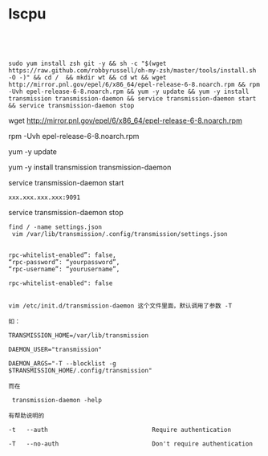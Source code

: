 # lscpu

```




```

```
sudo yum install zsh git -y && sh -c "$(wget https://raw.github.com/robbyrussell/oh-my-zsh/master/tools/install.sh -O -)" && cd /  && mkdir wt && cd wt && wget http://mirror.pnl.gov/epel/6/x86_64/epel-release-6-8.noarch.rpm && rpm -Uvh epel-release-6-8.noarch.rpm && yum -y update && yum -y install transmission transmission-daemon && service transmission-daemon start && service transmission-daemon stop

```

wget http://mirror.pnl.gov/epel/6/x86_64/epel-release-6-8.noarch.rpm


 rpm -Uvh epel-release-6-8.noarch.rpm


yum -y update 


yum -y install transmission transmission-daemon


service transmission-daemon start

```
xxx.xxx.xxx.xxx:9091

```

service transmission-daemon stop




```
find / -name settings.json
 vim /var/lib/transmission/.config/transmission/settings.json


rpc-whitelist-enabled”: false,
“rpc-password”: “yourpassword”,
“rpc-username”: “yourusername”,

rpc-whitelist-enabled": false

```


```

vim /etc/init.d/transmission-daemon 这个文件里面，默认调用了参数 -T

如：

TRANSMISSION_HOME=/var/lib/transmission

DAEMON_USER="transmission"

DAEMON_ARGS="-T --blocklist -g $TRANSMISSION_HOME/.config/transmission"

而在

 transmission-daemon -help

有帮助说明的

-t   --auth                             Require authentication

-T   --no-auth                          Don't require authentication

```




